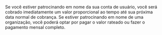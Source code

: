 Se você estiver patrocinando em nome da sua conta de usuário, você será cobrado imediatamente um valor proporcional ao tempo até sua próxima data normal de cobrança. Se estiver patrocinando em nome de uma organização, você poderá optar por pagar o valor rateado ou fazer o pagamento mensal completo.
